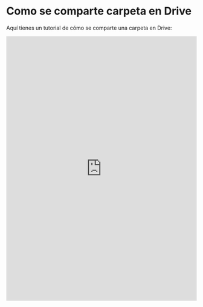 
# Como se comparte carpeta en Drive

Aquí tienes un tutorial de cómo se comparte una carpeta en Drive:

<iframe src="https://docs.google.com/presentation/d/e/2PACX-1vTNxPfxueN73ZEP70EL5lGCBTwgDb3b9G096qGoQzKfFaIlwEOcHEwisi463ryHHBdvVzVvOPc4Aj1C/embed?start=false&loop=false&delayms=3000" frameborder="0" width="100%" height="700" allowfullscreen="true" mozallowfullscreen="true" webkitallowfullscreen="true"></iframe>
